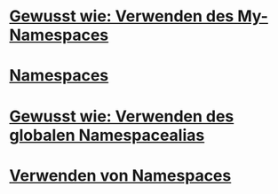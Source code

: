 # [Gewusst wie: Verwenden des My-Namespaces](how-to-use-the-my-namespace.md)
# [Namespaces](index.md)
# [Gewusst wie: Verwenden des globalen Namespacealias](how-to-use-the-global-namespace-alias.md)
# [Verwenden von Namespaces](using-namespaces.md)
